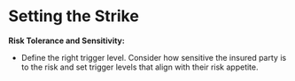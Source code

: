 # Setting the Strike

**Risk Tolerance and Sensitivity:**

* Define the right trigger level. Consider how sensitive the insured party is to the risk and set trigger levels that align with their risk appetite.
